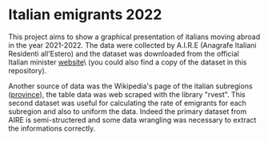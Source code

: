# Italian emigrants 2022

This project aims to show a graphical presentation of italians moving abroad in the year 2021-2022. 
The data were collected by A.I.R.E (Anagrafe Italiani Residenti all'Estero) and the dataset was downloaded from the official Italian minister [website](http://ucs.interno.gov.it/ucs/contenuti/Anagrafe_degli_italiani_residenti_all_estero_a.i.r.e._int_00041-8067961.htm)\\
(you could also find a copy of the dataset in this repository). 

Another source of data was the Wikipedia's page of the italian subregions ([province](https://it.wikipedia.org/wiki/Province_d%27Italia)), the table data was web scraped with the library "rvest". 
This second dataset was useful for calculating the rate of emigrants for each subregion and also to uniform the data. Indeed the primary dataset from AIRE is semi-structered and some data wrangling was necessary to extract the informations correctly. 












